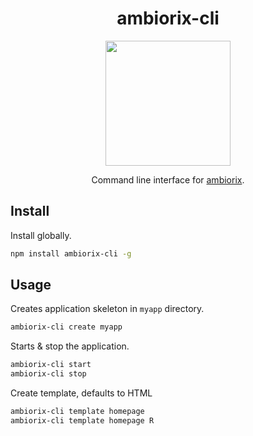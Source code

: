 <div align="center">

# ambiorix-cli

<img src="https://ambiorix.john-coene.com/_assets/ambiorix.png" height = "200px"/>

Command line interface for [ambiorix](https://ambiorix.john-coene.com).

</div>

## Install

Install globally.

```bash
npm install ambiorix-cli -g
```

## Usage

Creates application skeleton in `myapp` directory.

```bash
ambiorix-cli create myapp
```

Starts & stop the application.

```bash
ambiorix-cli start
ambiorix-cli stop
```

Create template, defaults to HTML

```bash
ambiorix-cli template homepage
ambiorix-cli template homepage R
```
